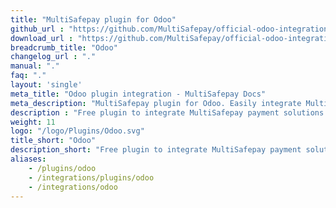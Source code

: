 ```yaml
---
title: "MultiSafepay plugin for Odoo"
github_url : "https://github.com/MultiSafepay/official-odoo-integration"
download_url : "https://github.com/MultiSafepay/official-odoo-integration/archive/13.0-develop.zip"
breadcrumb_title: "Odoo"
changelog_url : "."
manual: "."
faq: "."
layout: 'single'
meta_title: "Odoo plugin integration - MultiSafepay Docs"		
meta_description: "MultiSafepay plugin for Odoo. Easily integrate MultiSafepay payment solutions into your Odoo platform with the free plugin"
description : "Free plugin to integrate MultiSafepay payment solutions into your Odoo webshop. Our plugin receives regular updates from Odoo and MultiSafepay."
weight: 11
logo: "/logo/Plugins/Odoo.svg"
title_short: "Odoo"
description_short: "Free plugin to integrate MultiSafepay payment solutions into your Odoo webshop"
aliases: 
    - /plugins/odoo
    - /integrations/plugins/odoo
    - /integrations/odoo
---
```

